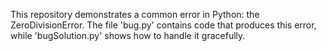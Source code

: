 This repository demonstrates a common error in Python: the ZeroDivisionError. The file 'bug.py' contains code that produces this error, while 'bugSolution.py' shows how to handle it gracefully.